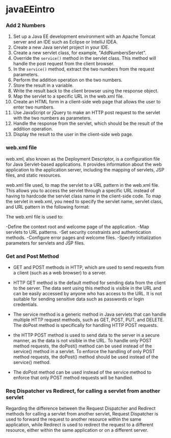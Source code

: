 # javaEEintro

### Add 2 Numbers

1. Set up a Java EE development environment with an Apache Tomcat server and an IDE such as Eclipse or IntelliJ IDEA.
2. Create a new Java servlet project in your IDE.
3. Create a new servlet class, for example, "AddNumbersServlet".
4. Override the `service()` method in the servlet class. This method will handle the post request from the client browser.
5. In the `service()` method, extract the two numbers from the request parameters.
6. Perform the addition operation on the two numbers.
7. Store the result in a variable.
8. Write the result back to the client browser using the response object.
9. Map the servlet to a specific URL in the web.xml file.
10. Create an HTML form in a client-side web page that allows the user to enter two numbers.
11. Use JavaScript or jQuery to make an HTTP post request to the servlet with the two numbers as parameters.
12. Handle the response from the servlet, which should be the result of the addition operation.
13. Display the result to the user in the client-side web page.

### web.xml file

web.xml, also known as the Deployment Descriptor, is a configuration file for Java Servlet-based applications.
It provides information about the web application to the application server, including the mapping of servlets, JSP files, and static resources.

web.xml file used, to map the servlet to a URL pattern in the web.xml file. This allows you to access the servlet through a specific URL instead of having to hardcode the servlet class name in the client-side code. To map the servlet in web.xml, you need to specify the servlet name, servlet class, and URL pattern in the following format:

The web.xml file is used to:

-Define the context root and welcome page of the application.
-Map servlets to URL patterns.
-Set security constraints and authentication methods.
-Configure error pages and welcome files.
-Specify initialization parameters for servlets and JSP files.

### Get and Post Method
- GET and POST methods in HTTP, which are used to send requests from a client (such as a web browser) to a server.

- HTTP GET method is the default method for sending data from the client to the server. The data sent using this method is visible in the URL and can be easily accessed by anyone who has access to the URL. It is not suitable for sending sensitive data such as passwords or login credentials.

- The service method is a generic method in Java servlets that can handle multiple HTTP request methods, such as GET, POST, PUT, and DELETE. The doPost method is specifically for handling HTTP POST requests.

- the HTTP POST method is used to send data to the server in a secure manner, as the data is not visible in the URL. To handle only POST method requests, the doPost() method can be used instead of the service() method in a servlet.
To enforce the handling of only POST method requests, the doPost() method should be used instead of the service() method.

- The doPost method can be used instead of the service method to enforce that only POST method requests will be handled.

### Req Dispatcher vs Redirect, for calling a servlet from another servlet 
Regarding the difference between the Request Dispatcher and Redirect methods for calling a servlet from another servlet, Request Dispatcher is used to forward the request to another resource within the same application, while Redirect is used to redirect the request to a different resource, either within the same application or on a different server.